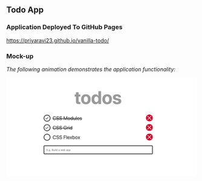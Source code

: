 ## Todo App

### Application Deployed To GitHub Pages 

https://priyaravi23.github.io/vanilla-todo/

### Mock-up

*The following animation demonstrates the application functionality:*

![](assets/images/todo.png)